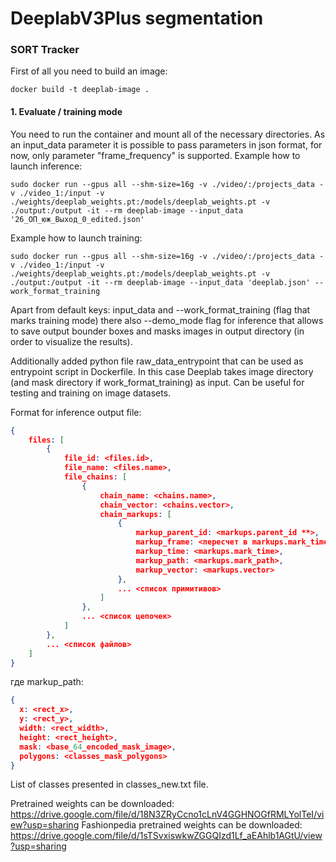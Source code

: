 # DeeplabV3Plus segmentation

### **SORT Tracker**

First of all you need to build an image:
```
docker build -t deeplab-image .
```

#### 1. Evaluate / training mode

You need to run the container and mount all of the necessary directories. As an input_data parameter it is possible to pass parameters in json format, 
for now, only parameter "frame_frequency" is supported. Example how to launch inference:
```
sudo docker run --gpus all --shm-size=16g -v ./video/:/projects_data -v ./video_1:/input -v ./weights/deeplab_weights.pt:/models/deeplab_weights.pt -v ./output:/output -it --rm deeplab-image --input_data '26_ОП_юж_Выход_0_edited.json'
```
Example how to launch training:
```
sudo docker run --gpus all --shm-size=16g -v ./video/:/projects_data -v ./video_1:/input -v ./weights/deeplab_weights.pt:/models/deeplab_weights.pt -v ./output:/output -it --rm deeplab-image --input_data 'deeplab.json' --work_format_training
```

Apart from default keys: input_data and --work_format_training (flag that marks training mode)
there also --demo_mode flag for inference that allows to save output bounder boxes and masks images in output
directory (in order to visualize the results). 

Additionally added python file raw_data_entrypoint that can be used as entrypoint script in Dockerfile. In this case Deeplab takes image directory (and mask directory if
work_format_training) as input. Can be useful for testing and training on image datasets.

Format for inference output file:
```json
{
	files: [
		{
			file_id: <files.id>,		
			file_name: <files.name>,
			file_chains: [
				{
					chain_name: <chains.name>,
					chain_vector: <chains.vector>,
					chain_markups: [
						{
							markup_parent_id: <markups.parent_id **>,
							markup_frame: <пересчет в markups.mark_time ***>,
							markup_time: <markups.mark_time>,
							markup_path: <markups.mark_path>,
							markup_vector: <markups.vector>
						},
						... <список примитивов>
					]
				},
				... <список цепочек>
			]
		},
		... <список файлов>
	]
}
```
где markup_path:

```json
{
  x: <rect_x>,
  y: <rect_y>,
  width: <rect_width>,
  height: <rect_height>,
  mask: <base_64_encoded_mask_image>,
  polygons: <classes_mask_polygons>
}
```
List of classes presented in classes_new.txt file.

Pretrained weights can be downloaded: https://drive.google.com/file/d/18N3ZRyCcno1cLnV4GGHNOGfRMLYolTeI/view?usp=sharing
Fashionpedia pretrained weights can be downloaded: https://drive.google.com/file/d/1sTSvxiswkwZGGQIzd1Lf_aEAhlb1AGtU/view?usp=sharing
